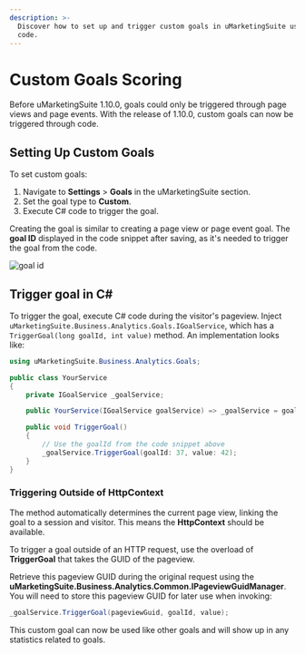 ```yaml
---
description: >-
  Discover how to set up and trigger custom goals in uMarketingSuite using C#
  code.
---
```


# Custom Goals Scoring

Before uMarketingSuite 1.10.0, goals could only be triggered through page views and page events. With the release of 1.10.0, custom goals can now be triggered through code.

## Setting Up Custom Goals

To set custom goals:

1. Navigate to **Settings** > **Goals** in the uMarketingSuite section.
2. Set the goal type to **Custom**.
3. Execute C# code to trigger the goal.

Creating the goal is similar to creating a page view or page event goal. The **goal ID** displayed in the code snippet after saving, as it's needed to trigger the goal from the code.

![goal id]()

## Trigger goal in C\#

To trigger the goal, execute C# code during the visitor's pageview. Inject `uMarketingSuite.Business.Analytics.Goals.IGoalService`, which has a `TriggerGoal(long goalId, int value)` method. An implementation looks like:

```cs
using uMarketingSuite.Business.Analytics.Goals;

public class YourService
{
    private IGoalService _goalService;

    public YourService(IGoalService goalService) => _goalService = goalService;

    public void TriggerGoal()
    {
        // Use the goalId from the code snippet above
        _goalService.TriggerGoal(goalId: 37, value: 42);
    }
}
```

### Triggering Outside of HttpContext

The method automatically determines the current page view, linking the goal to a session and visitor. This means the **HttpContext** should be available.

To trigger a goal outside of an HTTP request, use the overload of **TriggerGoal** that takes the GUID of the pageview.

Retrieve this pageview GUID during the original request using the **uMarketingSuite.Business.Analytics.Common.IPageviewGuidManager**. You will need to store this pageview GUID for later use when invoking:

```cs
_goalService.TriggerGoal(pageviewGuid, goalId, value);
```

This custom goal can now be used like other goals and will show up in any statistics related to goals.
